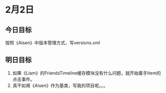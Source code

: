 # 2月2日

## 今日目标

按照《Aisen》中版本管理方式，写versions.xml

## 明日目标

1. 如果《Liam》的FriendsTimeline缓存模块没有什么问题，就开始着手Item的点击事件。
2. 真不如用《Aisen》作为基类，写我的项目呢。。。